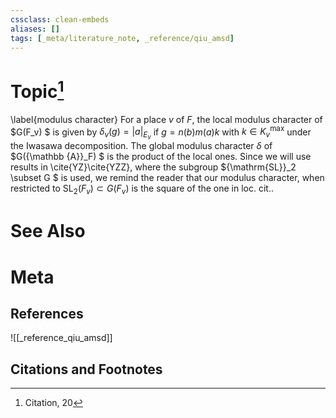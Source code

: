 ```yaml
---
cssclass: clean-embeds
aliases: []
tags: [_meta/literature_note, _reference/qiu_amsd]
---
```

# Topic[^1]
\label{modulus character}
For  a place   $v$   of $F$, the local modulus character of   $G(F_v) $ is given by
$\delta_v (g)=|  a|_{E_v}$
if $g=n(b)m(a)k$  with $k\in K^{\max}_v$ under the Iwasawa decomposition.
The global modulus character $\delta$ of   $G({\mathbb {A}}_F)  $ is the product of  the local ones. 
Since we will use results in \cite{YZ}\cite{YZZ}, where the subgroup ${\mathrm{SL}}_2 \subset G $ is used, we remind the reader that our 
modulus character, when restricted to ${\mathrm{SL}}_2(F_v)\subset G(F_v)$ is the square of the one in loc. cit..  




# See Also

# Meta
## References
![[_reference_qiu_amsd]]


## Citations and Footnotes
[^1]: Citation, 20